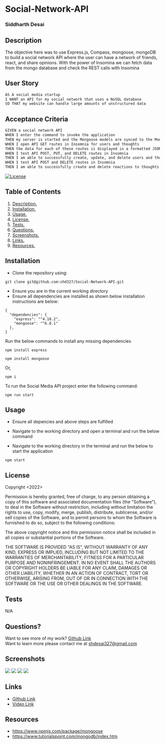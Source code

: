 # Social-Network-API

### Siddharth Desai

## Description
The objective here was to use Express.js, Compass, mongoose, mongoDB to build a social network API where the user can have a network of friends, react, and share opinions. With the power of Insomina we can fetch data from the mongo database and check the REST calls with Insomina


## User Story

```md
AS A social media startup
I WANT an API for my social network that uses a NoSQL database
SO THAT my website can handle large amounts of unstructured data
```

## Acceptance Criteria

```md
GIVEN a social network API
WHEN I enter the command to invoke the application
THEN my server is started and the Mongoose models are synced to the MongoDB database
WHEN I open API GET routes in Insomnia for users and thoughts
THEN the data for each of these routes is displayed in a formatted JSON
WHEN I test API POST, PUT, and DELETE routes in Insomnia
THEN I am able to successfully create, update, and delete users and thoughts in my database
WHEN I test API POST and DELETE routes in Insomnia
THEN I am able to successfully create and delete reactions to thoughts and add and remove friends to a user’s friend list
```

[![License](https://img.shields.io/badge/License-BSD_2--Clause-orange.svg)](https://opensource.org/licenses/BSD-2-Clause)

## Table of Contents
1. [ Description. ](#description)
2. [ Installation. ](#installation)
3. [ Usage. ](#usage)
4. [ License. ](#license)
6. [ Tests. ](#tests)
7. [ Questions. ](#questions)
8. [ Screenshots. ](#screenshots)
9. [ Links. ](#links)
10. [ Resources. ](#resources)

## Installation
* Clone the repository using:
```
git clone git@github.com:shd327/Social-Network-API.git
```
* Ensure you are in the current working directory
* Ensure all dependencies are installed as shown below installation instructions are below:
```
{
  "dependencies": {
    "express": "^4.18.2",
    "mongoose": "^6.8.1"
  },
}

```
Run the below commands to install any missing dependencies
```
npm install express
````
```
npm install mongoose
```
Or, 
```
npm i
```
To run the Social Media API project enter the following command:
```
npm run start 

```
## Usage
* Ensure all depencies and above steps are fulfilled 
* Navigate to the working directory and open a terminal and run the below command


* Navigate to the working directory in the terminal and run the below to start the application
```
npm start
```

## License

Copyright <2022>

Permission is hereby granted, free of charge, to any person obtaining a copy of this software and associated documentation files (the "Software"), to deal in the Software without restriction, including without limitation the rights to use, copy, modify, merge, publish, distribute, sublicense, and/or sell copies of the Software, and to permit persons to whom the Software is furnished to do so, subject to the following conditions:

The above copyright notice and this permission notice shall be included in all copies or substantial portions of the Software.

THE SOFTWARE IS PROVIDED "AS IS", WITHOUT WARRANTY OF ANY KIND, EXPRESS OR IMPLIED, INCLUDING BUT NOT LIMITED TO THE WARRANTIES OF MERCHANTABILITY, FITNESS FOR A PARTICULAR PURPOSE AND NONINFRINGEMENT. IN NO EVENT SHALL THE AUTHORS OR COPYRIGHT HOLDERS BE LIABLE FOR ANY CLAIM, DAMAGES OR OTHER LIABILITY, WHETHER IN AN ACTION OF CONTRACT, TORT OR OTHERWISE, ARISING FROM, OUT OF OR IN CONNECTION WITH THE SOFTWARE OR THE USE OR OTHER DEALINGS IN THE SOFTWARE.

## Tests
N/A

## Questions?
Want to see more of my work? [Github Link](https://github.com/shd327)
<br/>
Want to learn more please contact me at shdesai327@gmail.com


## Screenshots
![](img/1.gif)
![](img/2.gif)
![](img/3.gif)
![](img/4.gif)


## Links
* [Github Link](https://github.com/shd327/Social-Network-API/)
* [Video Link](https://drive.google.com/file/d/15z5ca6K1VLlstxMLDYjPT6pZnMBqMtgy/view?usp=sharing) 


## Resources
* https://www.npmjs.com/package/mongoose
* https://www.tutorialspoint.com/mongodb/index.htm

